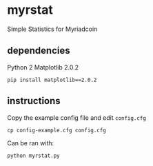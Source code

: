 # myrstat
Simple Statistics for Myriadcoin

## dependencies
Python 2
Matplotlib 2.0.2

    pip install matplotlib==2.0.2

## instructions

Copy the example config file and edit `config.cfg`

    cp config-example.cfg config.cfg

Can be ran with:

    python myrstat.py
